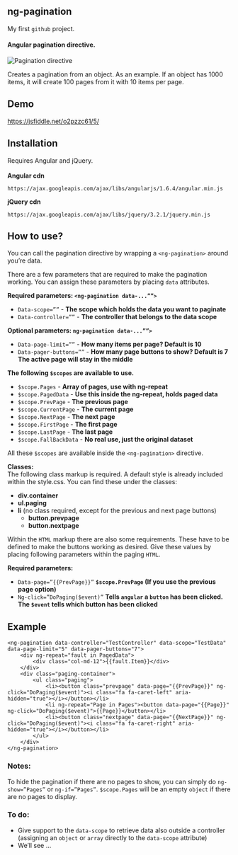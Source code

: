 ## ng-pagination
My first `github` project.

#### Angular pagination directive.

![Pagination directive](http://i.imgur.com/AQDVI4F.jpg)

Creates a pagination from an object. As an example. If an object has 1000 items, it will create 100 pages from it with 10 items per page.

## Demo
https://jsfiddle.net/o2pzzc61/5/

## Installation
Requires Angular and jQuery.<br/><br/>
**Angular cdn**
```
https://ajax.googleapis.com/ajax/libs/angularjs/1.6.4/angular.min.js
```
**jQuery cdn**
```
https://ajax.googleapis.com/ajax/libs/jquery/3.2.1/jquery.min.js
```

## How to use?
You can call the pagination directive by wrapping a `<ng-pagination>` around you’re data.

There are a few parameters that are required to make the pagination working. You can assign these parameters by placing `data` attributes.

**Required parameters: `<ng-pagination data-...””>`**
- `Data-scope=””` - **The scope which holds the data you want to paginate**
- `Data-controller=””` - **The controller that belongs to the data scope**

**Optional parameters: `ng-pagination data-...””>`**
- `Data-page-limit=””` - **How many items per page? Default is 10**
- `Data-pager-buttons=””` - **How many page buttons to show? Default is 7 The active page will stay in the middle**

**The following `$scopes` are available to use.**
- `$scope.Pages` - **Array of pages, use with ng-repeat**
- `$scope.PagedData` - **Use this inside the ng-repeat, holds paged data**
- `$scope.PrevPage` - **The previous page**
- `$scope.CurrentPage` - **The current page**
- `$scope.NextPage` - **The next page**
- `$scope.FirstPage` - **The first page**
- `$scope.LastPage` - **The last page**
- `$scope.FallBackData` - **No real use, just the original dataset**

All these `$scopes` are available inside the `<ng-pagination>` directive.

**Classes:**<br/>
The following class markup is required.  A default style is already included within the style.css. You can find these under the classes:

- **div.container**
- **ul.paging**
- **li** (no class required, except for the previous and next page buttons)
  - **button.prevpage**
  - **button.nextpage**

Within the `HTML` markup there are also some requirements. These have to be defined to make the buttons working as desired. Give these values by placing following parameters within the paging `HTML`.

**Required parameters:**
- `Data-page=”{{PrevPage}}”`	    **`$scope.PrevPage` (If you use the previous page option)**
- `Ng-click=”DoPaging($event)”`	  **Tells `angular` a `button` has been clicked. The `$event` tells which button has been clicked**

## Example
```
<ng-pagination data-controller="TestController" data-scope="TestData" data-page-limit="5" data-pager-buttons="7">
    <div ng-repeat="fault in PagedData">
        <div class="col-md-12">{{fault.Item}}</div>
    </div>
    <div class="paging-container">
        <ul class="paging">
            <li><button class="prevpage" data-page="{{PrevPage}}" ng-click="DoPaging($event)"><i class="fa fa-caret-left" aria-hidden="true"></i></button></li>
            <li ng-repeat="Page in Pages"><button data-page="{{Page}}" ng-click="DoPaging($event)">{{Page}}</button></li>
            <li><button class="nextpage" data-page="{{NextPage}}" ng-click="DoPaging($event)"><i class="fa fa-caret-right" aria-hidden="true"></i></button></li>
        </ul>
    </div>
</ng-pagination>
```

### Notes:
To hide the pagination if there are no pages to show, you can simply do `ng-show=”Pages”` or `ng-if=”Pages”`. `$scope.Pages` will be an empty `object` if there are no pages to display.

### To do:
-	Give support to the `data-scope` to retrieve data also outside a controller (assigning an `object` or `array` directly to the `data-scope` attribute)
-	We’ll see …
